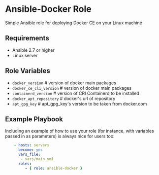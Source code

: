 Ansible-Docker Role
=========

Simple Ansible role for deploying Docker CE on your Linux machine

Requirements
------------

- Ansible 2.7 or higher
- Linux server

Role Variables
--------------

- `docker_version` # version of docker main packages
- `docker_ce_cli_version` # version of docker main packages
- `containerd_version` # version of CRI Containerd to be installed
- `docker_apt_repository` # docker's url of repository
- `apt_gpg_key` # apt_gpg_key's version to be taken from docker.com

Example Playbook
----------------

Including an example of how to use your role (for instance, with variables passed in as parameters) is always nice for users too:

```yaml
    - hosts: servers
      become: yes
      vars_file:
       - vars/main.yml
      roles:
         - { role: ansible-docker }
```
